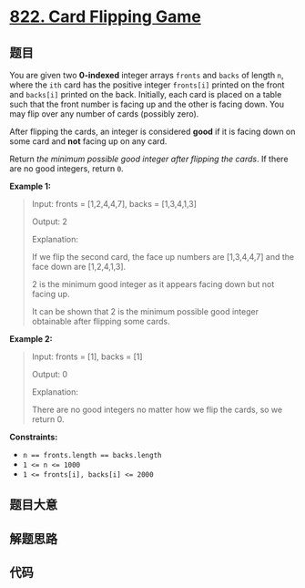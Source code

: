 # [822. Card Flipping Game](https://leetcode.com/problems/card-flipping-game/)

## 题目

You are given two **0-indexed** integer arrays `fronts` and `backs` of length
`n`, where the `ith` card has the positive integer `fronts[i]` printed on the
front and `backs[i]` printed on the back. Initially, each card is placed on a
table such that the front number is facing up and the other is facing down.
You may flip over any number of cards (possibly zero).

After flipping the cards, an integer is considered **good** if it is facing
down on some card and **not** facing up on any card.

Return _the minimum possible good integer after flipping the cards_. If there
are no good integers, return `0`.



**Example 1:**

> Input: fronts = [1,2,4,4,7], backs = [1,3,4,1,3]
> 
> Output: 2
> 
> Explanation:
> 
> If we flip the second card, the face up numbers are [1,3,4,4,7] and the face down are [1,2,4,1,3].
> 
> 2 is the minimum good integer as it appears facing down but not facing up.
> 
> It can be shown that 2 is the minimum possible good integer obtainable after flipping some cards.

**Example 2:**

> Input: fronts = [1], backs = [1]
> 
> Output: 0
> 
> Explanation:
> 
> There are no good integers no matter how we flip the cards, so we return 0.

**Constraints:**

  * `n == fronts.length == backs.length`
  * `1 <= n <= 1000`
  * `1 <= fronts[i], backs[i] <= 2000`


## 题目大意

## 解题思路

## 代码

```javascript

```


